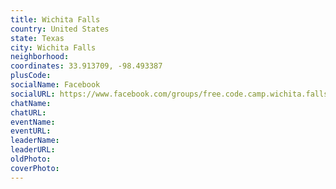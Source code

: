 ```yaml
---
title: Wichita Falls
country: United States
state: Texas
city: Wichita Falls
neighborhood: 
coordinates: 33.913709, -98.493387
plusCode:
socialName: Facebook
socialURL: https://www.facebook.com/groups/free.code.camp.wichita.falls.tx
chatName:
chatURL:
eventName:
eventURL:
leaderName:
leaderURL:
oldPhoto: 
coverPhoto:
---
```

